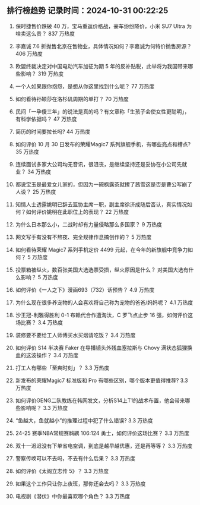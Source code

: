
## 排行榜趋势 记录时间：2024-10-31 00:22:25
  
  1. 保时捷售价跌破 40 万，宝马重返价格战，豪车纷纷降价，小米 SU7 Ultra 为啥卖这么贵？ 837 万热度
    
  2. 李嘉诚 7.6 折抛售北京在售物业，具体情况如何？李嘉诚为何特价抛售房源？ 406 万热度
    
  3. 欧盟终裁决定对中国电动汽车加征为期 5 年的反补贴税，此举将为我国带来哪些影响？ 319 万热度
    
  4. 一个人如果跟你抱怨，是想从你这里找到什么呢？ 77 万热度
    
  5. 如何看待孙颖莎在洛杉矶周期的单打？ 70 万热度
    
  6. 民间「一孕傻三年」的说法是真的吗？有文章称「生孩子会使女性更聪明」，有科学依据吗？ 47 万热度
    
  7. 简历的时间要拉长吗? 44 万热度
    
  8. 如何评价 10 月 30 日发布的荣耀Magic7 系列旗舰手机，有哪些亮点和槽点? 35 万热度
    
  9. 连续面试多家大公司均无音讯，很沮丧，是继续坚持还是妥协在小公司先就业？ 34 万热度
    
  10. 都说宝玉是最爱女儿家的，但因为一碗枫露茶就撵了茜雪这是否是曹公写崩了人设？ 25 万热度
    
  11. 知情人士透露姚明已辞去篮协主席一职，副主席徐济成随后否认，真实情况如何？如何评价姚明在此职位上的表现？ 22 万热度
    
  12. 为什么日本那么小，二战时却有力量侵略那么多国家？ 9 万热度
    
  13. 网文写手有没有不熬夜、完全规律作息搞创作的？ 5 万热度
    
  14. 如何看待荣耀 Magic7 系列手机定价 4499 元起，在今年的新旗舰中竞争力如何？ 5 万热度
    
  15. 投票箱被纵火，数百张美国大选选票受损，纵火原因是什么？ 对美国大选有什么影响？ 5 万热度
    
  16. 如何评价《一人之下》漫画693（732）话预告？ 4.9 万热度
    
  17. 为什么现在很多养宠物的人会喜欢将自己称为宠物的爸爸/妈妈呢？ 4.1 万热度
    
  18. 沙王冠-利雅得胜利 0-1 布赖代合作遭淘汰，C 罗飞点止步 16 强，如何评价这场比赛？ 3.4 万热度
    
  19. 装修要不要给工人师傅买水买烟请吃饭？ 3.4 万热度
    
  20. 如何评价 S14 半决赛 Faker 在导播镜头外残血塞拉斯与 Chovy 满状态狐狸换血的这波操作？ 3.4 万热度
    
  21. 打工人有哪些「至爽时刻」？ 3.3 万热度
    
  22. 新发布的荣耀Magic7 标准版和 Pro 有哪些区别，哪个版本更值得推荐? 3.3 万热度
    
  23. 如何评价GENG二队教练在韩网发文，分析S14上T1的战术布置，他会带来哪些影响呢？ 3.3 万热度
    
  24. “鱼越大，鱼就越小”的推理过程中犯了什么错误? 3.3 万热度
    
  25. 24-25 赛季NBA常规赛鹈鹕 106:124 勇士，如何评价这场比赛？ 3.3 万热度
    
  26. 双十一迟迟没有下单省电空调，到底是越早越优惠，还是再等等？ 3.3 万热度
    
  27. 警察传唤可以不去吗，不去有什么后果？ 3.3 万热度
    
  28. 如何评价《太阁立志传 5》？ 3.3 万热度
    
  29. 如果这个工作只让你上夜班，那你还会去吗？ 3.3 万热度
    
  30. 电视剧《潜伏》中你最喜欢哪个角色？ 3.3 万热度
    